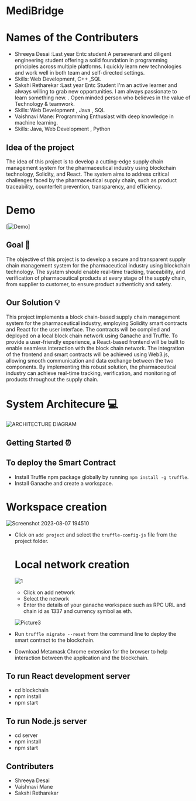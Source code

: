 # MediBridge

# Names of the Contributers
- Shreeya Desai :Last year Entc student A perseverant and diligent engineering student offering a solid foundation in programming principles across multiple platforms. I quickly learn new technologies and work well in both team and self-directed settings. 
- Skills: Web Development, C++ ,SQL
- Sakshi Retharekar :Last year Entc Student  I'm an active learner and always willing to grab new opportunities. I am always passionate to learn something new. . Open minded person who believes in the value of Technology & teamwork.
- Skills: Web Development , Java , SQL
- Vaishnavi Mane: Programming Enthusiast with deep knowledge in machine learning.
- Skills: Java, Web Development , Python
## Idea of the project

The idea of this project is to develop a cutting-edge supply chain management system for the pharmaceutical industry using blockchain technology, Solidity, and React. The system aims to address critical challenges faced by the pharmaceutical supply chain, such as product traceability, counterfeit prevention, transparency, and efficiency. 

# Demo 

[![Demo](https://drive.google.com/file/d/124SVjoCxHsWDHxkwEQQni8FYz9KNlKCv/view?usp=sharing)]
## Goal 🚀

The objective of this project is to develop a secure and transparent supply chain management system for the pharmaceutical industry using blockchain technology. The system should enable real-time tracking, traceability, and verification of pharmaceutical products at every stage of the supply chain, from supplier to customer, to ensure product authenticity and safety.

## Our Solution 💡

This project implements a block chain-based supply chain management system for the pharmaceutical industry, employing Solidity smart contracts and React for the user interface. The contracts will be compiled and deployed on a local block chain network using Ganache and Truffle. To provide a user-friendly experience, a React-based frontend will be built to enable seamless interaction with the block 
chain network. The integration of the frontend and smart contracts will be achieved using Web3.js, allowing smooth 
communication and data exchange between the two components. By implementing this robust solution, the 
pharmaceutical industry can achieve real-time tracking, verification, and monitoring of products throughout the supply 
chain.

# System Architecure 💻

![ARCHITECTURE DIAGRAM](https://github.com/blockbusters07/MediBridge/assets/141605147/54e5bb92-f9ce-4ce9-ad04-c0a6397a7033)





## Getting Started ⏰

## To deploy the Smart Contract
- Install Truffle npm package globally by running `npm install -g truffle`.
-	Install Ganache and create a workspace.
  
 # Workspace creation
![Screenshot 2023-08-07 194510](https://github.com/blockbusters07/MediBridge/assets/141605147/f729dcfb-1378-41b4-a76d-fed27ee26062)

- Click on `add project` and select the `truffle-config-js` file from the project folder.
  
  # Local network creation
  ![1](https://github.com/blockbusters07/MediBridge/assets/141605147/0d114098-14f7-4f24-955f-e4d5e121fe3d)

  -  Click on add network 
   - Select the network
   - Enter the details of your ganache workspace such as RPC URL and chain id as 1337 and currency symbol as eth.

   ![Picture3](https://github.com/blockbusters07/MediBridge/assets/141605147/efaa657e-1a94-4ae6-8e68-78c4237a2a19)


-	Run `truffle migrate --reset` from the command line to deploy the smart contract to the blockchain.
-	Download Metamask Chrome extension for the browser to help interaction between the application and the blockchain.

## To run React development server

- cd blockchain
- npm install
- npm start

## To run Node.js server
- cd server
- npm install
- npm start



## Contributers

- Shreeya Desai
- Vaishnavi Mane
- Sakshi Retharekar

